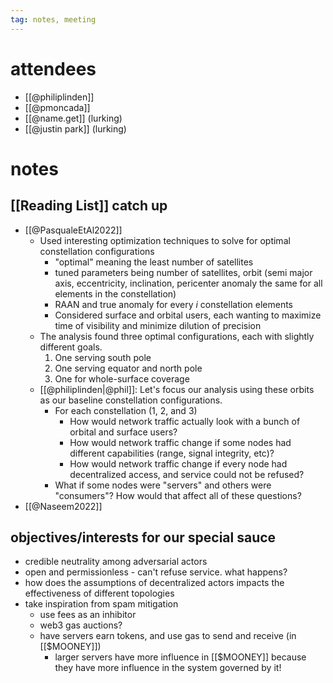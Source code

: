 ```yaml
---
tag: notes, meeting
---
```

# attendees
- [[@philiplinden]]
- [[@pmoncada]]
- [[@name.get]] (lurking)
- [[@justin park]] (lurking)
# notes
## [[Reading List]] catch up
- [[@PasqualeEtAl2022]] 
	- Used interesting optimization techniques to solve for optimal constellation configurations
		- "optimal" meaning the least number of satellites
		- tuned parameters being number of satellites, orbit (semi major axis, eccentricity, inclination, pericenter anomaly the same for all elements in the constellation)
		- RAAN and true anomaly for every _i_ constellation elements
		- Considered surface and orbital users, each wanting to maximize time of visibility and minimize dilution of precision
	- The analysis found three optimal configurations, each with slightly different goals.
		1. One serving south pole
		2. One serving equator and north pole
		3. One for whole-surface coverage
	- [[@philiplinden|@phil]]: Let's focus our analysis using these orbits as our baseline constellation configurations.
		- For each constellation (1, 2, and 3)
			- How would network traffic actually look with a bunch of orbital and surface users?
			- How would network traffic change if some nodes had different capabilities (range, signal integrity, etc)?
			- How would network traffic change if every node had decentralized access, and service could not be refused?
		- What if some nodes were "servers" and others were "consumers"? How would that affect all of these questions?
- [[@Naseem2022]] 

## objectives/interests for our special sauce
- credible neutrality among adversarial actors
- open and permissionless - can't refuse service. what happens?
- how does the assumptions of decentralized actors impacts the effectiveness of different topologies
- take inspiration from spam mitigation
	- use fees as an inhibitor
	- web3 gas auctions?
	- have servers earn tokens, and use gas to send and receive (in [[$MOONEY]])
		- larger servers have more influence in [[$MOONEY]] because they have more influence in the system governed by it!